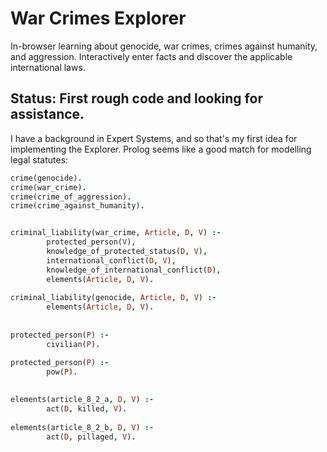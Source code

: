 # War Crimes Explorer
In-browser learning about genocide, war crimes, crimes against humanity, and aggression.
Interactively enter facts and discover the applicable international laws.

## Status: First rough code and looking for assistance.

I have a background in Expert Systems, and so that's my first idea for implementing the Explorer.
Prolog seems like a good match for modelling legal statutes:

```prolog
crime(genocide).
crime(war_crime).
crime(crime_of_aggression).
crime(crime_against_humanity).


criminal_liability(war_crime, Article, D, V) :- 
        protected_person(V),
        knowledge_of_protected_status(D, V),      
        international_conflict(D, V),
        knowledge_of_international_conflict(D),   
        elements(Article, D, V).            
        
criminal_liability(genocide, Article, D, V) :-
        elements(Article, D, V).
        
        
protected_person(P) :-
        civilian(P).

protected_person(P) :-
        pow(P).
        
        
elements(article_8_2_a, D, V) :-
        act(D, killed, V). 
        
elements(article_8_2_b, D, V) :-
        act(D, pillaged, V).   

```

